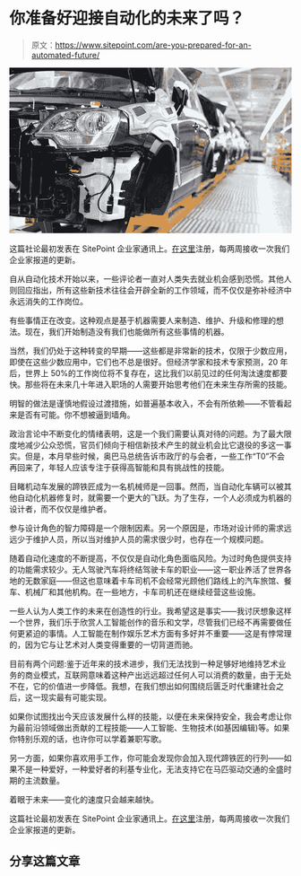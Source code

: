 # 你准备好迎接自动化的未来了吗？

> 原文：<https://www.sitepoint.com/are-you-prepared-for-an-automated-future/>

![An automated car assembly line](img/442a67ada7582bfe2a7a16e63f6e18eb.png)

这篇社论最初发表在 SitePoint 企业家通讯上。[在这里](https://www.sitepoint.com/newsletter/)注册，每两周接收一次我们企业家报道的更新。

自从自动化技术开始以来，一些评论者一直对人类失去就业机会感到恐慌。其他人则回应指出，所有这些新技术往往会开辟全新的工作领域，而不仅仅是弥补经济中永远消失的工作岗位。

有些事情正在改变。这种观点是基于机器需要人来制造、维护、升级和修理的想法。现在，我们开始制造没有我们也能做所有这些事情的机器。

当然，我们仍处于这种转变的早期——这些都是非常新的技术，仅限于少数应用，即使在这些少数应用中，它们也不总是很好。但经济学家和技术专家预测，20 年后，世界上 50%的工作岗位将不复存在，这比我们以前见过的任何淘汰速度都要快。那些将在未来几十年进入职场的人需要开始思考他们在未来生存所需的技能。

明智的做法是谨慎地假设过渡措施，如普遍基本收入，不会有所依赖——不管看起来是否有可能。你不想被逼到墙角。

政治言论中不断变化的情绪表明，这是一个我们需要认真对待的问题。为了最大限度地减少公众恐慌，官员们倾向于相信新技术产生的就业机会比它退役的多这一事实。但是，本月早些时候，奥巴马总统告诉市政厅的与会者，一些工作“T0”不会再回来了，年轻人应该专注于获得高智能和具有挑战性的技能。

目睹机动车发展的蹄铁匠成为一名机械师是一回事。然而，当自动化车辆可以被其他自动化机器修复时，就需要一个更大的飞跃。为了生存，一个人必须成为机器的设计者，而不仅仅是维护者。

参与设计角色的智力障碍是一个限制因素。另一个原因是，市场对设计师的需求远远少于维护人员，所以当对维护人员的需求很少时，也存在一个规模问题。

随着自动化速度的不断提高，不仅仅是自动化角色面临风险。为过时角色提供支持的功能需求较少。无人驾驶汽车将终结驾驶卡车的职业——这一职业养活了世界各地的无数家庭——但这也意味着卡车司机不会经常光顾他们路线上的汽车旅馆、餐车、机械厂和其他机构。在一些地方，卡车司机还在继续经营这些设施。

一些人认为人类工作的未来在创造性的行业。我希望这是事实——我讨厌想象这样一个世界，我们乐于欣赏人工智能创作的音乐和文学，尽管我们已经不再需要做任何更紧迫的事情。人工智能在制作娱乐艺术方面有多好并不重要——这是有悖常理的，因为它与让艺术对人类变得重要的一切背道而驰。

目前有两个问题:鉴于近年来的技术进步，我们无法找到一种足够好地维持艺术业务的商业模式，互联网意味着这种产出远远超过任何人可以消费的数量，由于无处不在，它的价值进一步降低。我想，在我们想出如何围绕后匮乏时代重建社会之后，这一现实最有可能实现。

如果你试图找出今天应该发展什么样的技能，以便在未来保持安全，我会考虑让你为最前沿领域做出贡献的工程技能——人工智能、生物技术(如基因编辑)等。如果你特别乐观的话，也许你可以学着兼职写歌。

另一方面，如果你喜欢用手工作，你可能会发现你会加入现代蹄铁匠的行列——如果不是一种爱好，一种爱好者的利基专业化，无法支持它在马匹驱动交通的全盛时期的主流数量。

着眼于未来——变化的速度只会越来越快。

这篇社论最初发表在 SitePoint 企业家通讯上。[在这里](https://www.sitepoint.com/newsletter/)注册，每两周接收一次我们企业家报道的更新。

## 分享这篇文章